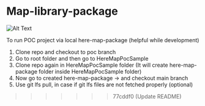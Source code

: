 # Map-library-package

![Alt Text](preview.gif)


To run POC project via local here-map-package (helpful while development)

1. Clone repo and checkout to poc branch
2. Go to root folder and then go to HereMapPocSample
3. Clone repo again in HereMapPocSample folder (It will create here-map-package folder inside HereMapPocSample folder)
4. Now go to created here-map-package -> and checkout main branch
5. Use git lfs pull, in case if git lfs files are not fetched properly (optional)


>>>>>>> 77cddf0 (Update README)
